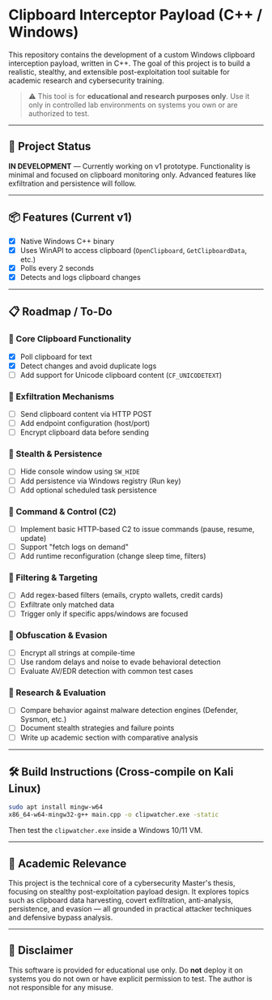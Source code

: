 # Clipboard Interceptor Payload (C++ / Windows)

This repository contains the development of a custom Windows clipboard interception payload, written in C++. The goal of this project is to build a realistic, stealthy, and extensible post-exploitation tool suitable for academic research and cybersecurity training.

> ⚠️ This tool is for **educational and research purposes only**. Use it only in controlled lab environments on systems you own or are authorized to test.

---

## 🚧 Project Status

**IN DEVELOPMENT** — Currently working on v1 prototype. Functionality is minimal and focused on clipboard monitoring only. Advanced features like exfiltration and persistence will follow.

---

## 📦 Features (Current v1)

- [x] Native Windows C++ binary
- [x] Uses WinAPI to access clipboard (`OpenClipboard`, `GetClipboardData`, etc.)
- [x] Polls every 2 seconds
- [x] Detects and logs clipboard changes

---

## 📋 Roadmap / To-Do

### 🔹 Core Clipboard Functionality
- [x] Poll clipboard for text
- [x] Detect changes and avoid duplicate logs
- [ ] Add support for Unicode clipboard content (`CF_UNICODETEXT`)

### 🔹 Exfiltration Mechanisms
- [ ] Send clipboard content via HTTP POST
- [ ] Add endpoint configuration (host/port)
- [ ] Encrypt clipboard data before sending

### 🔹 Stealth & Persistence
- [ ] Hide console window using `SW_HIDE`
- [ ] Add persistence via Windows registry (Run key)
- [ ] Add optional scheduled task persistence

### 🔹 Command & Control (C2)
- [ ] Implement basic HTTP-based C2 to issue commands (pause, resume, update)
- [ ] Support "fetch logs on demand"
- [ ] Add runtime reconfiguration (change sleep time, filters)

### 🔹 Filtering & Targeting
- [ ] Add regex-based filters (emails, crypto wallets, credit cards)
- [ ] Exfiltrate only matched data
- [ ] Trigger only if specific apps/windows are focused

### 🔹 Obfuscation & Evasion
- [ ] Encrypt all strings at compile-time
- [ ] Use random delays and noise to evade behavioral detection
- [ ] Evaluate AV/EDR detection with common test cases

### 🔹 Research & Evaluation
- [ ] Compare behavior against malware detection engines (Defender, Sysmon, etc.)
- [ ] Document stealth strategies and failure points
- [ ] Write up academic section with comparative analysis

---

## 🛠 Build Instructions (Cross-compile on Kali Linux)

```bash
sudo apt install mingw-w64
x86_64-w64-mingw32-g++ main.cpp -o clipwatcher.exe -static
```

Then test the `clipwatcher.exe` inside a Windows 10/11 VM.

---

## 🔬 Academic Relevance

This project is the technical core of a cybersecurity Master's thesis, focusing on stealthy post-exploitation payload design. It explores topics such as clipboard data harvesting, covert exfiltration, anti-analysis, persistence, and evasion — all grounded in practical attacker techniques and defensive bypass analysis.

---

## 🧠 Disclaimer

This software is provided for educational use only. Do **not** deploy it on systems you do not own or have explicit permission to test. The author is not responsible for any misuse.
